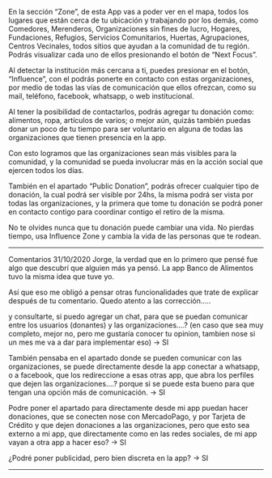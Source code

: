 En la sección “Zone”, de esta App vas a poder ver en el mapa, todos los lugares que están cerca de tu ubicación y trabajando por los demás, como Comedores, Merenderos, Organizaciones sin fines de lucro, Hogares, Fundaciones, Refugios, Servicios Comunitarios, Huertas, Agrupaciones, Centros Vecinales, todos sitios que ayudan a la comunidad de tu región. Podrás visualizar cada uno de ellos presionando el botón de “Next Focus”.

Al detectar la institución más cercana a ti, puedes presionar en el botón, “Influence”, con el podrás ponerte en contacto con estas organizaciones, por medio de todas las vías de comunicación que ellos ofrezcan, como su mail, teléfono, facebook, whatsapp, o web institucional.

Al tener la posibilidad de contactarlos, podrás agregar tu donación como: alimentos, ropa, artículos de varios; o mejor aún, quizás también puedas donar un poco de tu tiempo para ser voluntario en alguna de todas las organizaciones que tienen presencia en la app.

Con esto logramos que las organizaciones sean más visibles para la comunidad, y la comunidad se pueda involucrar más en la acción social que ejercen todos los días.

También en el apartado “Public Donation”, podrás ofrecer cualquier tipo de donación, la cual podrá ser visible por 24hs, la misma podrá ser vista por todas las organizaciones, y la primera que tome tu donación se podrá poner en contacto contigo para coordinar contigo el retiro de la misma.

No te olvides nunca que tu donación puede cambiar una vida. No pierdas tiempo, usa Influence Zone y cambia la vida de las personas que te rodean.




---
Comentarios 31/10/2020
Jorge, la verdad que en lo primero que pensé fue algo que descubrí que alguien más ya pensó. La app Banco de Alimentos tuvo la misma idea que tuve yo. 

Así que eso me obligó a pensar otras funcionalidades que trate de explicar después de tu comentario. Quedo atento a las corrección….. 

y consultarte, si puedo agregar un chat, para que se puedan comunicar entre los usuarios (donantes) y las organizaciones….? (en caso que sea muy completo, mejor no, pero me gustaría conocer tu opinion, tambien nose si un mes me va a dar para implementar eso) -> SI

También pensaba en el apartado donde se pueden comunicar con las organizaciones, se puede directamente desde la app conectar a whatsapp, o a facebook, que los redireccione a esas otras app, que abra los perfiles que dejen las organizaciones….? porque si se puede esta bueno para que tengan una opción más de comunicación. -> SI

Podre poner el apartado para directamente desde mi app puedan hacer donaciones, que se conecten nose con MercadoPago, y por Tarjeta de Crédito y que dejen donaciones a las organizaciones, pero que esto sea externo a mi app, que directamente como en las redes sociales, de mi app vayan a otra app a hacer eso? -> SI

¿Podré poner publicidad, pero bien discreta en la app?  -> SI

----
